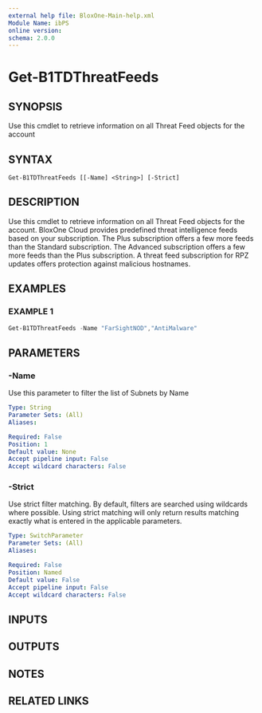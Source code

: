 ```yaml
---
external help file: BloxOne-Main-help.xml
Module Name: ibPS
online version:
schema: 2.0.0
---
```


# Get-B1TDThreatFeeds

## SYNOPSIS
Use this cmdlet to retrieve information on all Threat Feed objects for the account

## SYNTAX

```
Get-B1TDThreatFeeds [[-Name] <String>] [-Strict]
```

## DESCRIPTION
Use this cmdlet to retrieve information on all Threat Feed objects for the account.
BloxOne Cloud provides predefined threat intelligence feeds based on your subscription.
The Plus subscription offers a few more feeds than the Standard subscription.
The Advanced subscription offers a few more feeds than the Plus subscription.
A threat feed subscription for RPZ updates offers protection against malicious hostnames.

## EXAMPLES

### EXAMPLE 1
```powershell
Get-B1TDThreatFeeds -Name "FarSightNOD","AntiMalware"
```

## PARAMETERS

### -Name
Use this parameter to filter the list of Subnets by Name

```yaml
Type: String
Parameter Sets: (All)
Aliases:

Required: False
Position: 1
Default value: None
Accept pipeline input: False
Accept wildcard characters: False
```

### -Strict
Use strict filter matching.
By default, filters are searched using wildcards where possible.
Using strict matching will only return results matching exactly what is entered in the applicable parameters.

```yaml
Type: SwitchParameter
Parameter Sets: (All)
Aliases:

Required: False
Position: Named
Default value: False
Accept pipeline input: False
Accept wildcard characters: False
```

## INPUTS

## OUTPUTS

## NOTES

## RELATED LINKS
